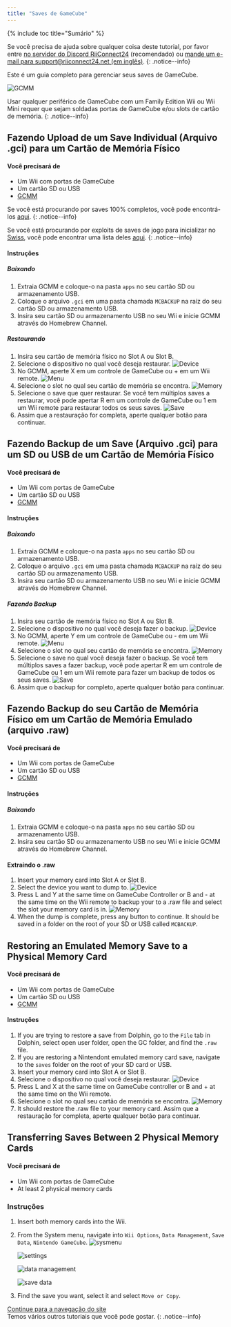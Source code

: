 ```yaml
---
title: "Saves de GameCube"
---
```


{% include toc title="Sumário" %}

Se você precisa de ajuda sobre qualquer coisa deste tutorial, por favor entre [no servidor do Discord RiiConnect24](https://discord.gg/rc24) (recomendado) ou [mande um e-mail para support@riiconnect24.net (em inglês)](mailto:support@riiconnect24.net).
{: .notice--info}

Este é um guia completo para gerenciar seus saves de GameCube.

![GCMM](/images/gcsaves/gcmm.png)

Usar qualquer periférico de GameCube com um Family Edition Wii ou Wii Mini requer que sejam soldadas portas de GameCube e/ou slots de cartão de memória.
{: .notice--info}

## Fazendo Upload de um Save Individual (Arquivo .gci) para um Cartão de Memória Físico

#### Você precisará de

- Um Wii com portas de GameCube
- Um cartão SD ou USB
- [GCMM](https://hbb1.oscwii.org/hbb/gcmm/gcmm.zip)

Se você está procurando por saves 100% completos, você pode encontrá-los [aqui](https://gamefaqs.gamespot.com/).
{: .notice--info}

Se você está procurando por exploits de saves de jogo para inicializar no [Swiss](https://github.com/emukidid/swiss-gc/releases), você pode encontrar uma lista deles [aqui](https://www.gc-forever.com/wiki/index.php?title=Booting_homebrew#Game_Save_Exploits).
{: .notice--info}

#### Instruções

##### Baixando

1. Extraia GCMM e coloque-o na pasta `apps` no seu cartão SD ou armazenamento USB.
2. Coloque o arquivo `.gci` em uma pasta chamada `MCBACKUP` na raíz do seu cartão SD ou armazenamento USB.
3. Insira seu cartão SD ou armazenamento USB no seu Wii e inicie GCMM através do Homebrew Channel.

##### Restaurando

1. Insira seu cartão de memória físico no Slot A ou Slot B.
2. Selecione o dispositivo no qual você deseja restaurar. ![Device](/images/gcsaves/gcmm-select-device.jpg)
3. No GCMM, aperte X em um controle de GameCube ou + em um Wii remote. ![Menu](/images/gcsaves/gcmm-menu.jpg)
4. Selecione o slot no qual seu cartão de memória se encontra. ![Memory](/images/gcsaves/gcmm-mem-select.jpg)
5. Selecione o save que quer restaurar. Se você tem múltiplos saves a restaurar, você pode apertar R em um controle de GameCube ou 1 em um Wii remote para restaurar todos os seus saves. ![Save](/images/gcsaves/gcmm-select-save.jpg)
6. Assim que a restauração for completa, aperte qualquer botão para continuar.

## Fazendo Backup de um Save (Arquivo .gci) para um SD ou USB de um Cartão de Memória Físico

#### Você precisará de

- Um Wii com portas de GameCube
- Um cartão SD ou USB
- [GCMM](https://hbb1.oscwii.org/hbb/gcmm/gcmm.zip)

#### Instruções

##### Baixando

1. Extraia GCMM e coloque-o na pasta `apps` no seu cartão SD ou armazenamento USB.
2. Coloque o arquivo `.gci` em uma pasta chamada `MCBACKUP` na raíz do seu cartão SD ou armazenamento USB.
3. Insira seu cartão SD ou armazenamento USB no seu Wii e inicie GCMM através do Homebrew Channel.

##### Fazendo Backup

1. Insira seu cartão de memória físico no Slot A ou Slot B.
2. Selecione o dispositivo no qual você deseja fazer o backup. ![Device](/images/gcsaves/gcmm-select-device.jpg)
3. No GCMM, aperte Y em um controle de GameCube ou - em um Wii remote. ![Menu](/images/gcsaves/gcmm-menu.jpg)
4. Selecione o slot no qual seu cartão de memória se encontra. ![Memory](/images/gcsaves/gcmm-mem-select.jpg)
5. Selecione o save no qual você deseja fazer o backup. Se você tem múltiplos saves a fazer backup, você pode apertar R em um controle de GameCube ou 1 em um Wii remote para fazer um backup de todos os seus saves. ![Save](/images/gcsaves/gcmm-select-save.jpg)
6. Assim que o backup for completo, aperte qualquer botão para continuar.

## Fazendo Backup do seu Cartão de Memória Físico em um Cartão de Memória Emulado (arquivo .raw)

#### Você precisará de

- Um Wii com portas de GameCube
- Um cartão SD ou USB
- [GCMM](https://hbb1.oscwii.org/hbb/gcmm/gcmm.zip)

#### Instruções

##### Baixando

1. Extraia GCMM e coloque-o na pasta `apps` no seu cartão SD ou armazenamento USB.
2. Insira seu cartão SD ou armazenamento USB no seu Wii e inicie GCMM através do Homebrew Channel.

#### Extraindo o .raw

1. Insert your memory card into Slot A or Slot B.
2. Select the device you want to dump to. ![Device](/images/gcsaves/gcmm-select-device.jpg)
3. Press L and Y at the same time on GameCube Controller or B and - at the same time on the Wii remote to backup your to a .raw file and select the slot your memory card is in. ![Memory](/images/gcsaves/gcmm-mem-select.jpg)
4. When the dump is complete, press any button to continue. It should be saved in a folder on the root of your SD or USB called `MCBACKUP`.

## Restoring an Emulated Memory Save to a Physical Memory Card

#### Você precisará de

- Um Wii com portas de GameCube
- Um cartão SD ou USB
- [GCMM](https://hbb1.oscwii.org/hbb/gcmm/gcmm.zip)

#### Instruções

1. If you are trying to restore a save from Dolphin, go to the `File` tab in Dolphin, select open user folder, open the GC folder, and find the `.raw` file.
2. If you are restoring a Nintendont emulated memory card save, navigate to the `saves` folder on the root of your SD card or USB.
3. Insert your memory card into Slot A or Slot B.
4. Selecione o dispositivo no qual você deseja restaurar. ![Device](/images/gcsaves/gcmm-select-device.jpg)
5. Press L and X at the same time on GameCube controller or B and + at the same time on the Wii remote.
6. Selecione o slot no qual seu cartão de memória se encontra. ![Memory](/images/gcsaves/gcmm-mem-select.jpg)
7. It should restore the .raw file to your memory card. Assim que a restauração for completa, aperte qualquer botão para continuar.

## Transferring Saves Between 2 Physical Memory Cards

#### Você precisará de

- Um Wii com portas de GameCube
- At least 2 physical memory cards

### Instruções

1. Insert both memory cards into the Wii.
2. From the System menu, navigate into `Wii Options`, `Data Management`, `Save Data`, `Nintendo GameCube`. ![sysmenu](/images/gcsaves/sysmenu.jpg) <br>

   ![settings](/images/gcsaves/settings.jpg) <br>

   ![data management](/images/gcsaves/data-management.jpg) <br>

   ![save data](/images/gcsaves/save-data.jpg)

3. Find the save you want, select it and select `Move or Copy`.

[Continue para a navegação do site](site-navigation)<br> Temos vários outros tutoriais que você pode gostar.
{: .notice--info}
